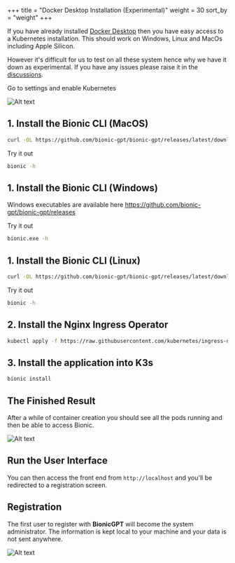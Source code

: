 +++
title = "Docker Desktop Installation (Experimental)"
weight = 30
sort_by = "weight"
+++

If you have already installed [Docker Desktop](https://www.docker.com/products/docker-desktop/) then you have easy access to a Kubernetes installation. This should work on Windows, Linux and MacOs including Apple Silicon.

However it's difficult for us to test on all these system hence why we have it down as experimental. If you have any issues please raise it in the [discussions](https://github.com/bionic-gpt/bionic-gpt/discussions).

Go to settings and enable Kubernetes

![Alt text](../docker-desktop.png "Docker Desktop")


## 1. Install the Bionic CLI (MacOS)

```sh
curl -OL https://github.com/bionic-gpt/bionic-gpt/releases/latest/download/bionic-cli-darwin && chmod +x ./bionic-cli-darwin && sudo mv ./bionic-cli-darwin /usr/local/bin/bionic
```

Try it out

```sh
bionic -h
```

## 1. Install the Bionic CLI (Windows)

Windows executables are available here https://github.com/bionic-gpt/bionic-gpt/releases

Try it out

```sh
bionic.exe -h
```

## 1. Install the Bionic CLI (Linux)

```sh
curl -OL https://github.com/bionic-gpt/bionic-gpt/releases/latest/download/bionic-cli-linux && chmod +x ./bionic-cli-linux && sudo mv ./bionic-cli-linux /usr/local/bin/bionic
```

Try it out

```sh
bionic -h
```

## 2. Install the Nginx Ingress Operator

```sh
kubectl apply -f https://raw.githubusercontent.com/kubernetes/ingress-nginx/controller-v1.10.0/deploy/static/provider/cloud/deploy.yaml
```

## 3. Install the application into K3s

```sh
bionic install
```

## The Finished Result

After a while of container creation you should see all the pods running and then be able to access Bionic.


![Alt text](../bionic-startup-k9s.png "Bionic K9s")

## Run the User Interface

You can then access the front end from `http://localhost` and you'll be redirected to a registration screen.

## Registration

The first user to register with **BionicGPT** will become the system administrator. The information is kept local to your machine and your data is not sent anywhere.

![Alt text](../initial-screen.png "Start Screen")